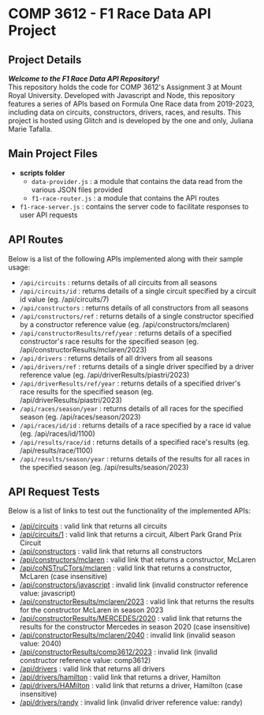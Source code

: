 # COMP 3612 - F1 Race Data API Project

## Project Details
**_Welcome to the F1 Race Data API Repository!_**
<br>This repository holds the code for COMP 3612's Assignment 3 at Mount Royal University. Developed with Javascript and Node, this repository features a series of APIs based on Formula One Race data from 2019-2023, including data on circuits, constructors, drivers, races, and results. This project is hosted using Glitch and is developed by the one and only, Juliana Marie Tafalla.</br>    

## Main Project Files
- **scripts folder**
  - `data-provider.js` : a module that contains the data read from the various JSON files provided
  - `f1-race-router.js` : a module that contains the API routes
- `f1-race-server.js` : contains the server code to facilitate responses to user API requests

## API Routes
Below is a list of the following APIs implemented along with their sample usage:
- `/api/circuits` : returns details of all circuits from all seasons
- `/api/circuits/id` : returns details of a single circuit specified by a circuit id value (eg. /api/circuits/7)
- `/api/constructors` : returns details of all constructors from all seasons
- `/api/constructors/ref` : returns details of a single constructor specified by a constructor reference value (eg. /api/constructors/mclaren)
- `/api/constructorResults/ref/year` : returns details of a specified constructor's race results for the specified season (eg. /api/constructorResults/mclaren/2023)
- `/api/drivers` : returns details of all drivers from all seasons
- `/api/drivers/ref` : returns details of a single driver specified by a driver reference value (eg. /api/driverResults/piastri/2023)
- `/api/driverResults/ref/year` : returns details of a specified driver's race results for the specified season (eg. /api/driverResults/piastri/2023)
- `/api/races/season/year` : returns details of all races for the specified season (eg. /api/races/season/2023)
- `/api/races/id/id` : returns details of a race specified by a race id value (eg. /api/races/id/1100)
- `/api/results/race/id` : returns details of a specified race's results (eg. /api/results/race/1100)
- `/api/results/season/year` : returns details of the results for all races in the specified season (eg. /api/results/season/2023)
                  
## API Request Tests
Below is a list of links to test out the functionality of the implemented APIs:
- [/api/circuits](https://meadow-ambitious-ziconium.glitch.me/api/circuits) : valid link that returns all circuits
- [/api/circuits/1](https://meadow-ambitious-ziconium.glitch.me/api/circuits/1) : valid link that returns a circuit, Albert Park Grand Prix Circuit
- [/api/constructors](https://meadow-ambitious-ziconium.glitch.me/api/constructors) : valid link that returns all constructors
- [/api/constructors/mclaren](https://meadow-ambitious-ziconium.glitch.me/api/constructors/mclaren) : valid link that returns a constructor, McLaren
- [/api/coNSTruCTors/mclaren](https://meadow-ambitious-ziconium.glitch.me/api/coNSTruCTors/mclaren) : valid link that returns a constructor, McLaren (case insensitive)
- [/api/constructors/javascript](https://meadow-ambitious-ziconium.glitch.me/api/constructors/javascript
) : invalid link (invalid constructor reference value: javascript)
- [/api/constructorResults/mclaren/2023](https://meadow-ambitious-ziconium.glitch.me/api/constructorResults/mclaren/2023) : valid link that returns the results for the constructor McLaren in season 2023
- [/api/constructorResults/MERCEDES/2020](https://meadow-ambitious-ziconium.glitch.me/api/constructorResults/MERCEDES/2020) : valid link that returns the results for the constructor Mercedes in season 2020 (case insensitive)
- [/api/constructorResults/mclaren/2040](https://meadow-ambitious-ziconium.glitch.me/api/constructorResults/mclaren/2040) : invalid link (invalid season value: 2040)
- [/api/constructorResults/comp3612/2023](https://meadow-ambitious-ziconium.glitch.me/api/constructorResults/comp3612/2023) : invalid link (invalid constructor reference value: comp3612)
- [/api/drivers](https://meadow-ambitious-ziconium.glitch.me/api/drivers) : valid link that returns all drivers
- [/api/drivers/hamilton](https://meadow-ambitious-ziconium.glitch.me/api/drivers/hamilton) : valid link that returns a driver, Hamilton
- [/api/drivers/HAMilton](https://meadow-ambitious-ziconium.glitch.me/api/drivers/HAMilton) : valid link that returns a driver, Hamilton (case insensitive)
- [/api/drivers/randy](https://meadow-ambitious-ziconium.glitch.me/api/drivers/randy) : invalid link (invalid driver reference value: randy)
  
